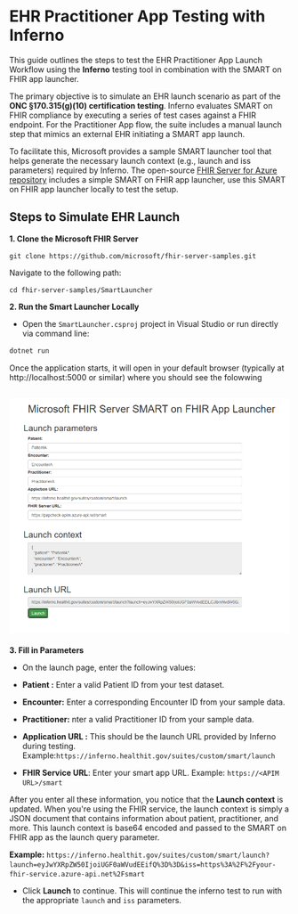#  EHR Practitioner App Testing with Inferno
This guide outlines the steps to test the EHR Practitioner App Launch Workflow using the **Inferno** testing tool in combination with the SMART on FHIR app launcher. 

The primary objective is to simulate an EHR launch scenario as part of the **ONC §170.315(g)(10) certification testing**. Inferno evaluates SMART on FHIR compliance by executing a series of test cases against a FHIR endpoint. For the Practitioner App flow, the suite includes a manual launch step that mimics an external EHR initiating a SMART app launch.

To facilitate this, Microsoft provides a sample SMART launcher tool that helps generate the necessary launch context (e.g., launch and iss parameters) required by Inferno. The open-source [FHIR Server for Azure repository](https://github.com/Microsoft/fhir-server) includes a simple SMART on FHIR app launcher, use this SMART on FHIR app launcher locally to test the setup.


## Steps to Simulate EHR Launch ##
**1. Clone the Microsoft FHIR Server**

```
git clone https://github.com/microsoft/fhir-server-samples.git
```
Navigate to the following path:
```
cd fhir-server-samples/SmartLauncher
```
**2. Run the Smart Launcher Locally**

- Open the ```SmartLauncher.csproj``` project in Visual Studio or run directly via command line:

```bash
dotnet run
```
Once the application starts, it will open in your default browser (typically at http://localhost:5000 or similar) where you should see the folowwing

![](./images/smart-ehr-launch-Inferno-Setup.png)
---

**3. Fill in Parameters**

- On the launch page, enter the following values:

- **Patient :** Enter a valid Patient ID from your test dataset.
- **Encounter:** Enter a corresponding Encounter ID from your sample data.
- **Practitioner:** nter a valid Practitioner ID from your sample data.
- **Application URL :** This should be the launch URL provided by Inferno during testing.    
     Example:```https://inferno.healthit.gov/suites/custom/smart/launch```
- **FHIR Service URL**: Enter your smart app URL. Example: ```https://<APIM URL>/smart```

After you enter all these information, you notice that the **Launch context** is updated. When you're using the FHIR service, the launch context is simply a JSON document that contains information about patient, practitioner, and more. This launch context is base64 encoded and passed to the SMART on FHIR app as the launch query parameter.

**Example:**
```https://inferno.healthit.gov/suites/custom/smart/launch?launch=eyJwYXRpZW50IjoiUGF0aWVudEEifQ%3D%3D&iss=https%3A%2F%2Fyour-fhir-service.azure-api.net%2Fsmart```

- Click **Launch** to continue. This will continue the inferno test to run with the appropriate ```launch``` and ```iss``` parameters.
































































